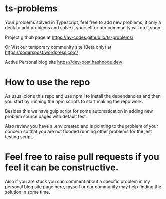 # ts-problems

Your problems solved in Typescript, feel free to add new problems, it only a deck to add problems and solve it yourself or our community will do it soon.

Project github page at https://av-codes.github.io/ts-problems/

Or Vist our temporary community site (Beta only) at https://coderspost.wordpress.com/

Active Personal blog site https://dev-post.hashnode.dev/


# How to use the repo

As usual clone this repo and use npm i to install the dependancies and then you start by running the npm scripts to start making the repo work.

Besides this we have gulp script for some automatication in adding new problem source pages with default test.

Also review you have a .env created and is pointing to the problem of your concern so that you are not flooded running other problems for the jest testing script.

# Feel free to raise pull requests if you feel it can be constructive.

Also if you are stuck you can comment about a specific problem in my personal blog site page here, myself or our community may help finding the solution in some time.

